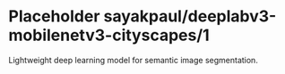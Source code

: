 # Placeholder sayakpaul/deeplabv3-mobilenetv3-cityscapes/1
Lightweight deep learning model for semantic image segmentation.

<!-- module-type: image-segmentation -->
<!-- network-architecture: deeplab-mobilenetv3-large-cityscapes-trainfine -->
<!-- dataset: cityscapes -->
<!-- fine-tunable: false -->
<!-- language: en -->
<!-- license: Apache-2.0 -->

